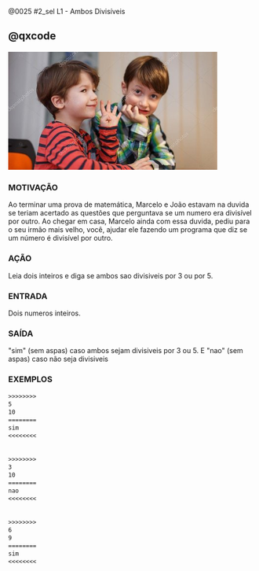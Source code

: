 @0025 #2_sel L1 - Ambos Divisíveis
## @qxcode

#### ![](capa.jpg)

### MOTIVAÇÃO

Ao terminar uma prova de matemática, Marcelo e João estavam na duvida se teriam acertado as questões que perguntava se um numero era divisível por outro. Ao chegar em casa, Marcelo ainda com essa duvida, pediu para o seu irmão mais velho, você, ajudar ele fazendo um programa que diz se um número é divisível por outro.

### AÇÃO

Leia dois inteiros e diga se ambos sao divisiveis por 3 ou por 5.

### ENTRADA

Dois numeros inteiros.

### SAÍDA

"sim" (sem aspas) caso ambos sejam divisiveis por 3 ou 5. E "nao" (sem aspas) caso não seja divisiveis

### EXEMPLOS

```
>>>>>>>>
5
10
========
sim
<<<<<<<<


>>>>>>>>
3
10
========
nao
<<<<<<<<


>>>>>>>>
6
9
========
sim
<<<<<<<<
```

<!---
>>>>>>>>
5
0
========
sim
<<<<<<<<


>>>>>>>>
0
3
========
sim
<<<<<<<<


>>>>>>>>
5
9
========
nao
<<<<<<<<


>>>>>>>>
10
9
========
nao
<<<<<<<<


>>>>>>>>
15
45
========
sim
<<<<<<<<


--->